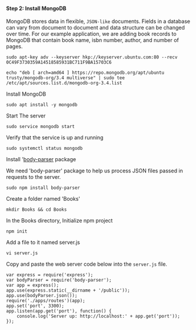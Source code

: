 #### Step 2: Install MongoDB

MongoDB stores data in flexible, `JSON-like` documents. Fields in a database can vary from document to document and data structure can be changed over time. For our example application, we are adding book records to MongoDB that contain book name, isbn number, author, and number of pages.

```
sudo apt-key adv --keyserver hkp://keyserver.ubuntu.com:80 --recv 0C49F3730359A14518585931BC711F9BA15703C6
```

```
echo "deb [ arch=amd64 ] https://repo.mongodb.org/apt/ubuntu trusty/mongodb-org/3.4 multiverse" | sudo tee /etc/apt/sources.list.d/mongodb-org-3.4.list
```

Install MongoDB

```
sudo apt install -y mongodb
```

Start The server

```
sudo service mongodb start
```

Verify that the service is up and running

```
sudo systemctl status mongodb
```


Install '[body-parser](https://www.npmjs.com/package/body-parser) package

We need 'body-parser' package to help us process JSON files passed in requests to the server.

```
sudo npm install body-parser
```
 
Create a folder named 'Books' 

```
mkdir Books && cd Books
```

In the Books directory, Initialize npm project 

```
npm init
```

Add a file to it named server.js 

```
vi server.js
```

Copy and paste the web server code below into the `server.js` file.

```
var express = require('express');
var bodyParser = require('body-parser');
var app = express();
app.use(express.static(__dirname + '/public'));
app.use(bodyParser.json());
require('./apps/routes')(app);
app.set('port', 3300);
app.listen(app.get('port'), function() {
    console.log('Server up: http://localhost:' + app.get('port'));
});
```
